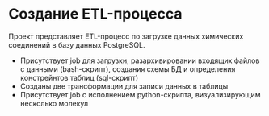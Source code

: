 # Создание ETL-процесса
Проект представляет ETL-процесс по загрузке данных химических соединений в базу данных PostgreSQL.

* Присутствует job для загрузки, разархивировании входящих файлов с данными (bash-скрипт), создания схемы БД и определения констрейнтов таблиц (sql-скрипт)
* Созданы две трансформации для записи данных в таблицы
* Присутствует job с исполнением python-скрипта, визуализирующим несколько молекул

